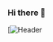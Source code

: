 ### Hi there 👋
[![Header](https://drive.google.com/file/d/1NZhdIwo2ncJKkHM7ErVsLl6shomO2iCn/view?usp=sharing)

<!--
**ahmedtgp/ahmedtgp** is a ✨ _special_ ✨ repository because its `README.md` (this file) appears on your GitHub profile.

Here are some ideas to get you started:

- 🔭 I’m currently working on ...
- 🌱 I’m currently learning ...
- 👯 I’m looking to collaborate on ...
- 🤔 I’m looking for help with ...
- 💬 Ask me about ...
- 📫 How to reach me: ...
- 😄 Pronouns: ...
- ⚡ Fun fact: ...
-->
